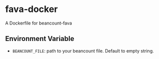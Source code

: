 # fava-docker
A Dockerfile for beancount-fava

## Environment Variable

- `BEANCOUNT_FILE`: path to your beancount file. Default to empty string.
